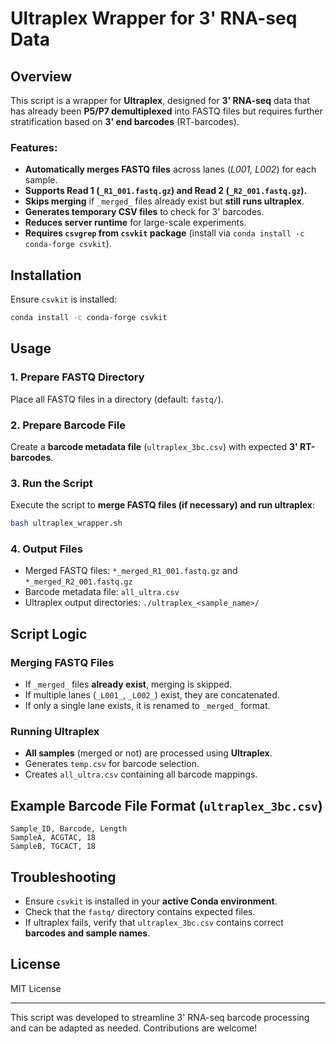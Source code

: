 # Ultraplex Wrapper for 3' RNA-seq Data

## Overview
This script is a wrapper for **Ultraplex**, designed for **3' RNA-seq** data that has already been **P5/P7 demultiplexed** into FASTQ files but requires further stratification based on **3' end barcodes** (RT-barcodes). 

### Features:
- **Automatically merges FASTQ files** across lanes (_L001, L002_) for each sample.
- **Supports Read 1 (`_R1_001.fastq.gz`) and Read 2 (`_R2_001.fastq.gz`).**
- **Skips merging** if `_merged_` files already exist but **still runs ultraplex**.
- **Generates temporary CSV files** to check for 3' barcodes.
- **Reduces server runtime** for large-scale experiments.
- **Requires `csvgrep` from `csvkit` package** (install via `conda install -c conda-forge csvkit`).

## Installation
Ensure `csvkit` is installed:
```bash
conda install -c conda-forge csvkit
```

## Usage
### 1. Prepare FASTQ Directory
Place all FASTQ files in a directory (default: `fastq/`).

### 2. Prepare Barcode File
Create a **barcode metadata file** (`ultraplex_3bc.csv`) with expected **3' RT-barcodes**.

### 3. Run the Script
Execute the script to **merge FASTQ files (if necessary) and run ultraplex**:
```bash
bash ultraplex_wrapper.sh
```

### 4. Output Files
- Merged FASTQ files: `*_merged_R1_001.fastq.gz` and `*_merged_R2_001.fastq.gz`
- Barcode metadata file: `all_ultra.csv`
- Ultraplex output directories: `./ultraplex_<sample_name>/`

## Script Logic
### Merging FASTQ Files
- If `_merged_` files **already exist**, merging is skipped.
- If multiple lanes (`_L001_`, `_L002_`) exist, they are concatenated.
- If only a single lane exists, it is renamed to `_merged_` format.

### Running Ultraplex
- **All samples** (merged or not) are processed using **Ultraplex**.
- Generates `temp.csv` for barcode selection.
- Creates `all_ultra.csv` containing all barcode mappings.

## Example Barcode File Format (`ultraplex_3bc.csv`)
```
Sample_ID, Barcode, Length
SampleA, ACGTAC, 18
SampleB, TGCACT, 18
```

## Troubleshooting
- Ensure `csvkit` is installed in your **active Conda environment**.
- Check that the `fastq/` directory contains expected files.
- If ultraplex fails, verify that `ultraplex_3bc.csv` contains correct **barcodes and sample names**.

## License
MIT License

---
This script was developed to streamline 3' RNA-seq barcode processing and can be adapted as needed. Contributions are welcome!
